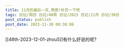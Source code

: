 ```yaml
---
title: 11月的最后一天,熬夜!补充一下吧
tags: 日记/周四 日记/48周 日记/2023 日记/11月 日记/30日
post_status: publish
post_date: 2023-11-30 00:38:06 
---
```

 [[48th-2023-12-01-zhou5]]有什么好说的呢?